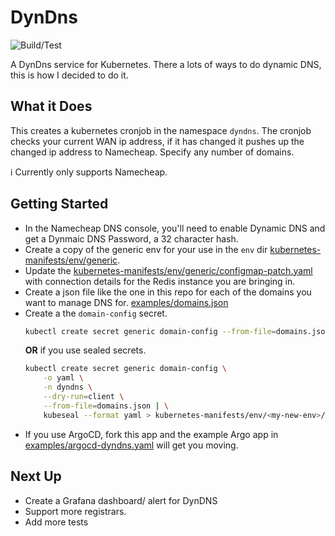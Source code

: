 # DynDns
![Build/Test](https://github.com/politeauthority/dyndns/actions/workflows/build-test.yaml/badge.svg)

A DynDns service for Kubernetes. There a lots of ways to do dynamic DNS, this is how I decided to do
it.

## What it Does
This creates a kubernetes cronjob in the namespace `dyndns`. The cronjob checks your current WAN ip
address, if it has changed it pushes up the changed ip address to Namecheap. Specify any number of
domains.

ℹ️ Currently only supports Namecheap.

## Getting Started
 - In the Namecheap DNS console, you'll need to enable Dynamic DNS and get a Dynmaic DNS Password, a 32 character hash.
 - Create a copy of the generic env for your use in the `env` dir [kubernetes-manifests/env/generic](kubernetes-manifests/env/generic).
 - Update the [kubernetes-manifests/env/generic/configmap-patch.yaml](kubernetes-manifests/env/generic/configmap-patch.yaml) with connection details for the Redis instance you are bringing in.
 - Create a json file like the one in this repo for each of the domains you want to manage DNS for. [examples/domains.json](example/domains.json)
 - Create a the `domain-config` secret.
    ```bash
    kubectl create secret generic domain-config --from-file=domains.json
    ```
    **OR** if you use sealed secrets.
    ```bash
    kubectl create secret generic domain-config \
        -o yaml \
        -n dyndns \
        --dry-run=client \
        --from-file=domains.json | \
        kubeseal --format yaml > kubernetes-manifests/env/<my-new-env>/sealed-secret-domains.yaml
    ```
  - If you use ArgoCD, fork this app and the example Argo app in [examples/argocd-dyndns.yaml](examples/argocd-dyndns.yaml) will get you moving.

## Next Up
 - Create a Grafana dashboard/ alert for DynDNS
 - Support more registrars.
 - Add more tests
